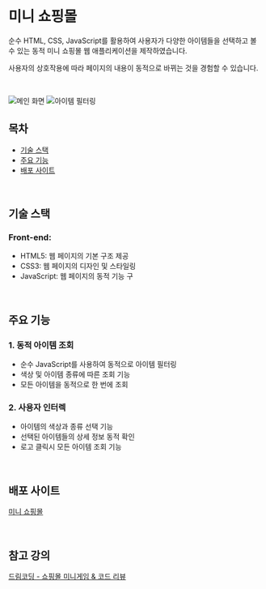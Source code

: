 # 미니 쇼핑몰
순수 HTML, CSS, JavaScript를 활용하여 사용자가 다양한 아이템들을 선택하고 볼 수 있는 동적 미니 쇼핑몰 웹 애플리케이션을 제작하였습니다. 

사용자의 상호작용에 따라 페이지의 내용이 동적으로 바뀌는 것을 경험할 수 있습니다.

<br>

![메인 화면](https://github.com/Stilllee/shoppingmall-minigame/assets/108785772/dac45232-cadd-4b55-9ca2-fda05bae0477)
![아이템 필터링](https://github.com/Stilllee/shoppingmall-minigame/assets/108785772/2610f19b-ba2f-45d3-81f9-db94472d70b0)

## 목차
- [기술 스택](#기술-스택)
- [주요 기능](#주요-기능)
- [배포 사이트](#배포-사이트)

<br>

## 기술 스택
### Front-end:
- HTML5: 웹 페이지의 기본 구조 제공
- CSS3: 웹 페이지의 디자인 및 스타일링
- JavaScript: 웹 페이지의 동적 기능 구

<br>

## 주요 기능
### 1. 동적 아이템 조회
- 순수 JavaScript를 사용하여 동적으로 아이템 필터링
- 색상 및 아이템 종류에 따른 조회 기능
- 모든 아이템을 동적으로 한 번에 조회

### 2. 사용자 인터렉
- 아이템의 색상과 종류 선택 기능
- 선택된 아이템들의 상세 정보 동적 확인
- 로고 클릭시 모든 아이템 조회 기능

<br>

## 배포 사이트

[미니 쇼핑몰](https://stilllee.github.io/shoppingmall-minigame/)

<br>

## 참고 강의
[드림코딩 - 쇼핑몰 미니게임 & 코드 리뷰](https://academy.dream-coding.com/courses/mini-shopping)
